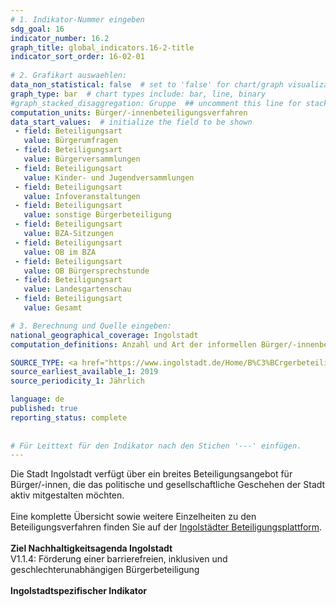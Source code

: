 ```yaml
---
# 1. Indikator-Nummer eingeben 
sdg_goal: 16 
indicator_number: 16.2
graph_title: global_indicators.16-2-title
indicator_sort_order: 16-02-01
 
# 2. Grafikart auswaehlen: 
data_non_statistical: false  # set to 'false' for chart/graph visualization 
graph_type: bar  # chart types include: bar, line, binary 
#graph_stacked_disaggregation: Gruppe  ## uncomment this line for stacked bars. eplace 'Geschlecht' with the field of aggregation. 
computation_units: Bürger/-innenbeteiligungsverfahren 
data_start_values:  # initialize the field to be shown  
 - field: Beteiligungsart
   value: Bürgerumfragen
 - field: Beteiligungsart
   value: Bürgerversammlungen
 - field: Beteiligungsart
   value: Kinder- und Jugendversammlungen
 - field: Beteiligungsart
   value: Infoveranstaltungen
 - field: Beteiligungsart
   value: sonstige Bürgerbeteiligung
 - field: Beteiligungsart
   value: BZA-Sitzungen
 - field: Beteiligungsart
   value: OB im BZA
 - field: Beteiligungsart
   value: OB Bürgersprechstunde
 - field: Beteiligungsart
   value: Landesgartenschau
 - field: Beteiligungsart
   value: Gesamt

# 3. Berechnung und Quelle eingeben: 
national_geographical_coverage: Ingolstadt 
computation_definitions: Anzahl und Art der informellen Bürger/-innenbeteiligungsverfahren

SOURCE_TYPE: <a href="https://www.ingolstadt.de/Home/B%C3%BCrgerbeteiligung-in-Ingolstadt.php?object=tx,2789.5&ModID=7&FID=2789.24.1&NavID=2789.411">Bürgerbeteiligung Ingolstadt</a>   # data source  
source_earliest_available_1: 2019
source_periodicity_1: Jährlich

language: de   
published: true 
reporting_status: complete
 
 
# Für Leittext für den Indikator nach den Stichen '---' einfügen. 
---
```

Die Stadt Ingolstadt verfügt über ein breites Beteiligungsangebot für Bürger/-innen, die das politische und gesellschaftliche Geschehen der Stadt aktiv mitgestalten möchten.<br>
<br>
Eine komplette Übersicht sowie weitere Einzelheiten zu den Beteiligungsverfahren finden Sie auf der <a href="https://ingolstadt-macht-mit.de/">Ingolstädter Beteiligungsplattform</a>.<br>
<br>
<b>Ziel Nachhaltigkeitsagenda Ingolstadt</b><br>
V1.1.4: Förderung einer barrierefreien, inklusiven und geschlechterunabhängigen Bürgerbeteiligung<br>
<br>
<b>Ingolstadtspezifischer Indikator</b>
